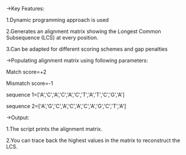 ->Key Features:

1.Dynamic programming approach is used

2.Generates an alignment matrix showing the  Longest Common Subsequence (LCS) at every position.

3.Can be adapted for different scoring schemes and gap penalties

->Populating alignment matrix using following parameters:

   Match score=+2
   
   Mismatch score=-1
   
sequence 1=['A','C','A','C','A','C','T','A','T','C','G','A']

sequence 2=['A','G','C','A','C','A','C','A','G','C','T','A']

->Output:

1.The script prints the alignment matrix.

2.You can trace back the highest values in the matrix to reconstruct the LCS.
